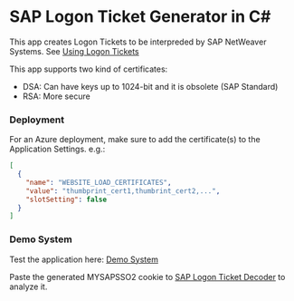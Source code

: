 # SAP Logon Ticket Generator in C#

This app creates Logon Tickets to be interpreded by SAP NetWeaver Systems. See [Using Logon Tickets](https://help.sap.com/doc/saphelp_nw75/7.5.5/en-US/4d/a5ddc832211dcde10000000a42189c/content.htm)

This app supports two kind of certificates:
* DSA: Can have keys up to 1024-bit and it is obsolete (SAP Standard)
* RSA: More secure

### Deployment
For an Azure deployment, make sure to add the certificate(s) to the Application Settings.
e.g.:
```json
[
  {
    "name": "WEBSITE_LOAD_CERTIFICATES",
    "value": "thumbprint_cert1,thumbrint_cert2,...",
    "slotSetting": false
  }
]
```

### Demo System
Test the application here: [Demo System](https://saplogon.aptus.mx/)

Paste the generated MYSAPSSO2 cookie to [SAP Logon Ticket Decoder](https://saptools.mx/mysapsso2) to analyze it.


